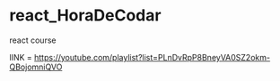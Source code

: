 # react_HoraDeCodar
react course

lINK  = https://youtube.com/playlist?list=PLnDvRpP8BneyVA0SZ2okm-QBojomniQVO